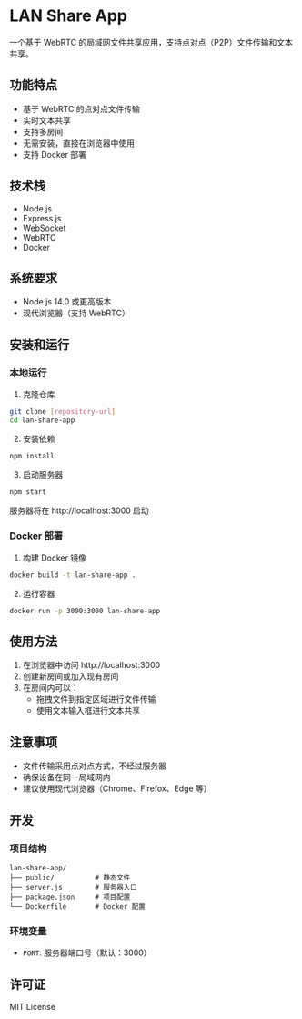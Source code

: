 # LAN Share App

一个基于 WebRTC 的局域网文件共享应用，支持点对点（P2P）文件传输和文本共享。

## 功能特点

- 基于 WebRTC 的点对点文件传输
- 实时文本共享
- 支持多房间
- 无需安装，直接在浏览器中使用
- 支持 Docker 部署

## 技术栈

- Node.js
- Express.js
- WebSocket
- WebRTC
- Docker

## 系统要求

- Node.js 14.0 或更高版本
- 现代浏览器（支持 WebRTC）

## 安装和运行

### 本地运行

1. 克隆仓库
```bash
git clone [repository-url]
cd lan-share-app
```

2. 安装依赖
```bash
npm install
```

3. 启动服务器
```bash
npm start
```

服务器将在 http://localhost:3000 启动

### Docker 部署

1. 构建 Docker 镜像
```bash
docker build -t lan-share-app .
```

2. 运行容器
```bash
docker run -p 3000:3000 lan-share-app
```

## 使用方法

1. 在浏览器中访问 http://localhost:3000
2. 创建新房间或加入现有房间
3. 在房间内可以：
   - 拖拽文件到指定区域进行文件传输
   - 使用文本输入框进行文本共享

## 注意事项

- 文件传输采用点对点方式，不经过服务器
- 确保设备在同一局域网内
- 建议使用现代浏览器（Chrome、Firefox、Edge 等）

## 开发

### 项目结构

```
lan-share-app/
├── public/          # 静态文件
├── server.js        # 服务器入口
├── package.json     # 项目配置
└── Dockerfile       # Docker 配置
```

### 环境变量

- `PORT`: 服务器端口号（默认：3000）

## 许可证

MIT License 